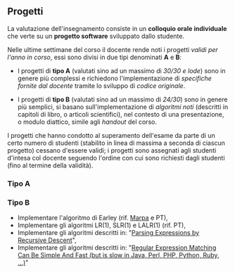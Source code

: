 ## Progetti

La valutazione dell'insegnamento consiste in un **colloquio orale individuale**
che verte su un **progetto software** sviluppato dallo studente. 

Nelle ultime settimane del corso il docente rende noti i progetti *validi per
l'anno in corso*, essi sono divisi in due tipi denominati **A** e **B**:

* I progetti di **tipo A** (valutati sino ad un massimo di *30/30 e lode*) sono
  in genere più complessi e richiedono l'implementazione di *specifiche fornite
  dal docente* tramite lo sviluppo di *codice originale*.

*  I progetti di **tipo B** (valutati sino ad un massimo di *24/30*) sono in
   genere più semplici, si basano sull'implementazione di *algoritmi noti*
   (descritti in capitoli di libro, o articoli scientifici), nel contesto di una
   presentazione, o modulo diattico, simile agli *handout* del corso.

I progetti che hanno condotto al superamento dell'esame da parte di un certo
numero di studenti (stabilito in linea di massima a seconda di ciascun progetto)
cessano d'essere validi; i progetti sono assegnati agli studenti d'intesa col
docente seguendo l'ordine con cui sono richiesti dagli studenti (fino al termine
della validità).

### Tipo A

### Tipo B

* Implementare l'algoritmo di Earley (rif. [Marpa](https://docs.google.com/file/d/0B9_mR_M2zOc4Ni1zSW5IYzk3TGc/edit) e PT),
* Implementare gli algoritmi LR(1), SLR(1) e LALR(1) (rif. PT),
* Implementare gli algoritmi descritti in: "[Parsing Expressions by Recursive Descent](http://www.engr.mun.ca/~theo/Misc/exp_parsing.htm)",
* Implementare gli algoritmi descritti in: "[Regular Expression Matching Can Be Simple And Fast (but is slow in Java, Perl, PHP, Python, Ruby, ...)](https://swtch.com/~rsc/regexp/regexp1.html)"